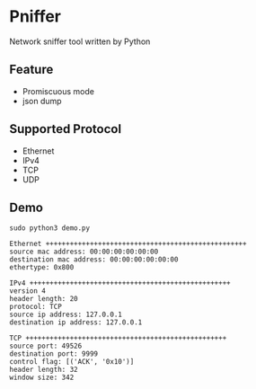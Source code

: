 # Pniffer
Network sniffer tool written by Python

## Feature
- Promiscuous mode
- json dump

## Supported Protocol
- Ethernet
- IPv4
- TCP
- UDP

## Demo

```
sudo python3 demo.py

Ethernet ++++++++++++++++++++++++++++++++++++++++++++++++++
source mac address: 00:00:00:00:00:00
destination mac address: 00:00:00:00:00:00
ethertype: 0x800

IPv4 ++++++++++++++++++++++++++++++++++++++++++++++++++
version 4
header length: 20
protocol: TCP
source ip address: 127.0.0.1
destination ip address: 127.0.0.1

TCP ++++++++++++++++++++++++++++++++++++++++++++++++++
source port: 49526
destination port: 9999
control flag: [('ACK', '0x10')]
header length: 32
window size: 342
```
